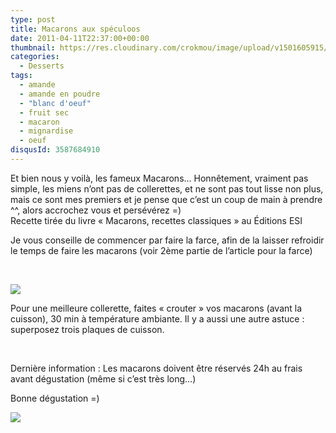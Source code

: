 ```yaml
---
type: post
title: Macarons aux spéculoos
date: 2011-04-11T22:37:00+00:00
thumbnail: https://res.cloudinary.com/crokmou/image/upload/v1501605915/Macaron-sp--culoos-71x110_lwv9vf.jpg
categories: 
  - Desserts
tags: 
  - amande
  - amande en poudre
  - "blanc d'oeuf"
  - fruit sec
  - macaron
  - mignardise
  - oeuf
disqusId: 3587684910
---
```


Et bien nous y voilà, les fameux Macarons… Honnêtement, vraiment pas simple, les miens n’ont pas de collerettes, et ne sont pas tout lisse non plus, mais ce sont mes premiers et je pense que c’est un coup de main à prendre ^^, alors accrochez vous et persévérez =)  
  Recette tirée du livre « Macarons, recettes classiques » au Éditions ESI  
    
Je vous conseille de commencer par faire la farce, afin de la laisser refroidir le temps de faire les macarons (voir 2ème partie de l’article pour la farce)

 

  

[![](http://4.bp.blogspot.com/-Jz7H4x8mPAA/TxiZxp0xcnI/AAAAAAAABpc/Jc6TWpvKNfk/s1600/Macarons+speculoos.jpg)](http://4.bp.blogspot.com/-Jz7H4x8mPAA/TxiZxp0xcnI/AAAAAAAABpc/Jc6TWpvKNfk/s1600/Macarons+speculoos.jpg)

  Pour une meilleure collerette, faites « crouter » vos macarons (avant la cuisson), 30 min à température ambiante. Il y a aussi une autre astuce : superposez trois plaques de cuisson.





 

Dernière information : Les macarons doivent être réservés 24h au frais avant dégustation (même si c’est très long…)



    
Bonne dégustation =)  
  

[![](http://4.bp.blogspot.com/-2bLosyMFac4/TxhFg0sR2dI/AAAAAAAABec/Mzg1OnlXUmM/s1600/Signature+copie.jpg)](http://4.bp.blogspot.com/-2bLosyMFac4/TxhFg0sR2dI/AAAAAAAABec/Mzg1OnlXUmM/s1600/Signature+copie.jpg)

